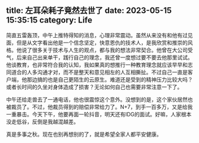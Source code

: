 title: 左耳朵耗子竟然去世了
date: 2023-05-15 15:35:15
category: Life
---

简直五雷轰顶，中午上推特得知的消息，心理非常震动。虽然从来没有和他有过见面，但是从文字看出他是一个信念坚定，快意恩仇的技术人，是我欣赏和推崇的风格。他说了很多关于技术与人生的观点，都与我的想法非常契合。他曾在大公司受气，后来自己出来单干，践行自己的理念，我还曾一度想过要不要去他那里试试。他谈教育，也非常符合我的认知，我如果真的想推行一种教育理念就应该早早和志同道合的人多沟通才对，而不是整天和意见相左的人互相撕扯。不过自己一直是客户端，他那边搞的也是自己更陌生的云原生。难道还是受到的精神压力比较大吗？或者长时间的久坐对身体造成了损害？无论如何自己也需要非常注意一下了。

中午还给走兽去了一通电话，他也很震惊这个意外。没想到的是，这个家伙居然也被裁员了。不过，他裁员得到的赔偿非常给力了。N+7，到手一百多万，又是给我一重暴击。今天下午，他要再面一轮抖音，明天还有IDG的面试。好嘛，人家根本没走低谷，反倒是我越混越差。

真是多事之秋。现在也别再想别的了，就是希望全家人都平安健康。
